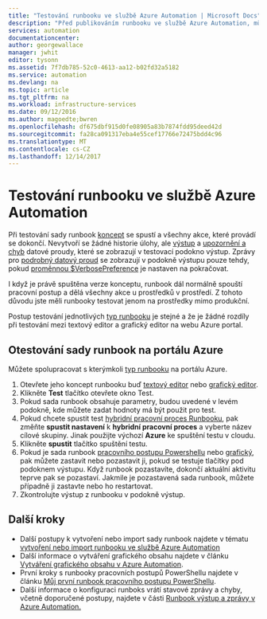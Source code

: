 ```yaml
---
title: "Testování runbooku ve službě Azure Automation | Microsoft Docs"
description: "Před publikováním runbooku ve službě Azure Automation, můžete otestovat k zajištění, že to funguje podle očekávání.  Tento článek popisuje postup testování sady runbook a zobrazíte jeho výsledek."
services: automation
documentationcenter: 
author: georgewallace
manager: jwhit
editor: tysonn
ms.assetid: 7f7db785-52c0-4613-aa12-b02fd32a5182
ms.service: automation
ms.devlang: na
ms.topic: article
ms.tgt_pltfrm: na
ms.workload: infrastructure-services
ms.date: 09/12/2016
ms.author: magoedte;bwren
ms.openlocfilehash: df675dbf915d0fe08905a83b7874fdd95deed42d
ms.sourcegitcommit: fa28ca091317eba4e55cef17766e72475bdd4c96
ms.translationtype: MT
ms.contentlocale: cs-CZ
ms.lasthandoff: 12/14/2017
---
```

# <a name="testing-a-runbook-in-azure-automation"></a>Testování runbooku ve službě Azure Automation
Při testování sady runbook [koncept](automation-creating-importing-runbook.md#publishing-a-runbook) se spustí a všechny akce, které provádí se dokončí. Nevytvoří se žádné historie úlohy, ale [výstup](automation-runbook-output-and-messages.md#output-stream) a [upozornění a chyb](automation-runbook-output-and-messages.md#message-streams) datové proudy, které se zobrazují v testovací podokno výstup. Zprávy pro [podrobný datový proud](automation-runbook-output-and-messages.md#message-streams) se zobrazují v podokně výstupu pouze tehdy, pokud [proměnnou $VerbosePreference](automation-runbook-output-and-messages.md#preference-variables) je nastaven na pokračovat.

I když je právě spuštěna verze konceptu, runbook dál normálně spouští pracovní postup a dělá všechny akce u prostředků v prostředí. Z tohoto důvodu jste měli runbooky testovat jenom na prostředky mimo produkční.

Postup testování jednotlivých [typ runbooku](automation-runbook-types.md) je stejné a že je žádné rozdíly při testování mezi textový editor a grafický editor na webu Azure portal.  

## <a name="to-test-a-runbook-in-the-azure-portal"></a>Otestování sady runbook na portálu Azure
Můžete spolupracovat s kterýmkoli [typ runbooku](automation-runbook-types.md) na portálu Azure.

1. Otevřete jeho koncept runbooku buď [textový editor](automation-edit-textual-runbook.md) nebo [grafický editor](automation-graphical-authoring-intro.md).
2. Klikněte **Test** tlačítko otevřete okno Test.
3. Pokud sada runbook obsahuje parametry, budou uvedené v levém podokně, kde můžete zadat hodnoty má být použit pro test.
4. Pokud chcete spustit test [hybridní pracovní proces Runbooku](automation-hybrid-runbook-worker.md), pak změňte **spustit nastavení** k **hybridní pracovní proces** a vyberte název cílové skupiny.  Jinak použijte výchozí **Azure** ke spuštění testu v cloudu.
5. Klikněte **spustit** tlačítko spuštění testu.
6. Pokud je sada runbook [pracovního postupu Powershellu](automation-runbook-types.md#powershell-workflow-runbooks) nebo [grafický](automation-runbook-types.md#graphical-runbooks), pak můžete zastavit nebo pozastavit ji, pokud se testuje tlačítky pod podoknem výstupu. Když runbook pozastavíte, dokončí aktuální aktivitu teprve pak se pozastaví. Jakmile je pozastavená sada runbook, můžete případně ji zastavte nebo ho restartovat.
7. Zkontrolujte výstup z runbooku v podokně výstup.

## <a name="next-steps"></a>Další kroky
* Další postupy k vytvoření nebo import sady runbook najdete v tématu [vytvoření nebo import runbooku ve službě Azure Automation](automation-creating-importing-runbook.md)
* Další informace o vytváření grafického obsahu najdete v článku [Vytváření grafického obsahu v Azure Automation](automation-graphical-authoring-intro.md).
* První kroky s runbooky pracovních postupů PowerShellu najdete v článku [Můj první runbook pracovního postupu PowerShellu](automation-first-runbook-textual.md).
* Další informace o konfiguraci runboks vrátí stavové zprávy a chyby, včetně doporučené postupy, najdete v části [Runbook výstup a zprávy v Azure Automation.](automation-runbook-output-and-messages.md)

